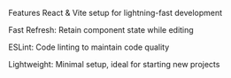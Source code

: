 Features
React & Vite setup for lightning-fast development

Fast Refresh: Retain component state while editing

ESLint: Code linting to maintain code quality

Lightweight: Minimal setup, ideal for starting new projects
